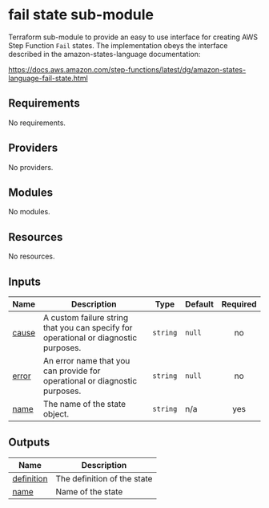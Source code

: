 # fail state sub-module

Terraform sub-module to provide an easy to use interface for creating AWS Step Function `Fail` states. The implementation obeys the interface described in the amazon-states-language documentation: 

https://docs.aws.amazon.com/step-functions/latest/dg/amazon-states-language-fail-state.html

<!-- BEGIN_TF_DOCS -->
## Requirements

No requirements.

## Providers

No providers.

## Modules

No modules.

## Resources

No resources.

## Inputs

| Name | Description | Type | Default | Required |
|------|-------------|------|---------|:--------:|
| <a name="input_cause"></a> [cause](#input\_cause) | A custom failure string that you can specify for operational or diagnostic purposes. | `string` | `null` | no |
| <a name="input_error"></a> [error](#input\_error) | An error name that you can provide for operational or diagnostic purposes. | `string` | `null` | no |
| <a name="input_name"></a> [name](#input\_name) | The name of the state object. | `string` | n/a | yes |

## Outputs

| Name | Description |
|------|-------------|
| <a name="output_definition"></a> [definition](#output\_definition) | The definition of the state |
| <a name="output_name"></a> [name](#output\_name) | Name of the state |
<!-- END_TF_DOCS -->
